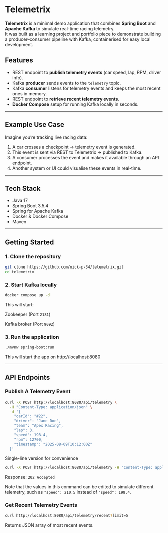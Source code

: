 # Telemetrix

**Telemetrix** is a minimal demo application that combines **Spring Boot** and **Apache Kafka** to simulate real-time racing telemetry.  
It was built as a learning project and portfolio piece to demonstrate building a producer–consumer pipeline with Kafka, containerised for easy local development.

## Features
- REST endpoint to **publish telemetry events** (car speed, lap, RPM, driver info).
- Kafka **producer** sends events to the `telemetry` topic.
- Kafka **consumer** listens for telemetry events and keeps the most recent ones in memory.
- REST endpoint to **retrieve recent telemetry events**.
- **Docker Compose** setup for running Kafka locally in seconds.

---

## Example Use Case
Imagine you’re tracking live racing data:
1. A car crosses a checkpoint → telemetry event is generated.
2. This event is sent via REST to Telemetrix → published to Kafka.
3. A consumer processes the event and makes it available through an API endpoint.
4. Another system or UI could visualise these events in real-time.

---

## Tech Stack
- Java 17
- Spring Boot 3.5.4
- Spring for Apache Kafka
- Docker & Docker Compose
- Maven

---

## Getting Started

### 1. Clone the repository
```bash
git clone https://github.com/nick-p-34/telemetrix.git
cd telemetrix
```

### 2. Start Kafka locally
```bash
docker compose up -d
```
This will start:

  Zookeeper (Port `2181`)
  
  Kafka broker (Port `9092`)

### 3. Run the application
```bash
./mvnw spring-boot:run
```
This will start the app on http://localhost:8080

---

## API Endpoints

### Publish A Telemetry Event
```bash
curl -X POST http://localhost:8080/api/telemetry \
  -H "Content-Type: application/json" \
  -d '{
    "carId": "#22",
    "driver": "Jane Doe",
    "team": "Apex Racing",
    "lap": 3,
    "speed": 198.4,
    "rpm": 12700,
    "timestamp": "2025-08-09T10:12:00Z"
  }'
```
Single-line version for convenience
```bash
curl -X POST http://localhost:8080/api/telemetry -H "Content-Type: application/json" -d '{"carId":"#22","driver":"Jane Doe","team":"Apex Racing","lap":3,"speed":198.4,"rpm":12700,"timestamp":"2025-08-09T10:12:00Z"}'
```
Response: `202 Accepted`

Note that the values in this command can be edited to simulate different telemetry, such as `"speed": 210.5` instead of `"speed": 198.4`.

### Get Recent Telemetry Events
```bash
curl http://localhost:8080/api/telemetry/recent?limit=5
```
Returns JSON array of most recent events.

